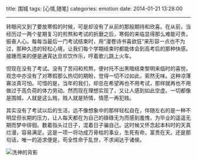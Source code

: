 title: 围城
tags: [心情,随笔]
categories: emotion
date: 2014-01-21 13:28:00

---

转眼间又到了要放寒假的时候，可是却没有了从前的那般期待和欣喜。在从前，当经历过一两个星期复习的煎熬和考试的折磨之后，寒假的来临显得那么难能可贵，振奋人心。每每当最后一门考试结束时，用“漫卷诗书喜欲狂”来形容一点也不为过，那种久违的轻松心境，让我们每个学期结束时都能体会到高考后的那种快感。接踵而来的便是通宵达旦欢饮作乐，哼着歌儿跳上火车。

但现在没有了考试。没有了苦闷和煎熬，便衬托不出黑暗结束黎明来临时的喜悦，观念中亦没有了对寒假那么热切的期盼，觉得一切不过如此，索然无味。这种凉薄寡淡真可怕。可惜的是，当年的我们，却总在希望再也不用考试，那样就再也不用做过于高负荷的体力劳动。然而现在理想实现了，又让人感到如此空虚。一切都像是围城，人就是这么贱，贱人就是矫情，情愿一再犯贱。

其实没有了考试以后的生活，远不像想象中的那样轻松自在，伴随左右的是一种不明显但长期的压力，让人每天都在为自己的碌碌无为而感到羞愧，为毕业的遥遥无期而梦中徘徊。数着指头过日子，混着日子骗自己。这时候又怀念起本科时的天真烂漫，容易满足。这是一项一将功成万骨枯的事业，生死有命，富贵在天。还是那句话，唯一的追求便是，苟全性命于乱世，不求闻达于诸侯。

  ![洗神的背影]({{BASE_PATH}}/images/84751c013eeb4fb0a2dd60dfa750b76e9f5c61c0.jpg)
